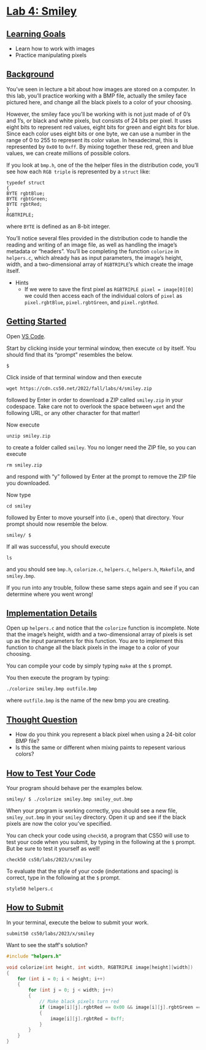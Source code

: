 # [Lab 4: Smiley](#lab-4-smiley)

## [Learning Goals](#learning-goals)

- Learn how to work with images
- Practice manipulating pixels

## [Background](#background)

You’ve seen in lecture a bit about how images are stored on a computer.
In this lab, you’ll practice working with a BMP file, actually the
smiley face pictured here, and change all the black pixels to a color of
your choosing.

However, the smiley face you’ll be working with is not just made of of
0’s and 1’s, or black and white pixels, but consists of 24 bits per
pixel. It uses eight bits to represent red values, eight bits for green
and eight bits for blue. Since each color uses eight bits or one byte,
we can use a number in the range of 0 to 255 to represent its color
value. In hexadecimal, this is represented by `0x00` to `0xff`. By
mixing together these red, green and blue values, we can create millions
of possible colors.

If you look at `bmp.h`, one of the the helper files in the distribution
code, you’ll see how each `RGB triple` is represented by a `struct`
like:

``` highlight
typedef struct
{
BYTE rgbtBlue;
BYTE rgbtGreen;
BYTE rgbtRed;
}
RGBTRIPLE;
```

where `BYTE` is defined as an 8-bit integer.

You’ll notice several files provided in the distribution code to handle
the reading and writing of an image file, as well as handling the
image’s metadata or “headers”. You’ll be completing the function
`colorize` in `helpers.c`, which already has as input parameters, the
image’s height, width, and a two-dimensional array of `RGBTRIPLE`’s
which create the image itself.

- Hints
  - If we were to save the first pixel as
    `RGBTRIPLE pixel = image[0][0]` we could then access each of the
    individual colors of `pixel` as `pixel.rgbtBlue`, `pixel.rgbtGreen`,
    and `pixel.rgbtRed`.

## [Getting Started](#getting-started)

Open [VS Code](https://cs50.dev/).

Start by clicking inside your terminal window, then execute `cd` by
itself. You should find that its “prompt” resembles the below.

``` highlight
$
```

Click inside of that terminal window and then execute

``` highlight
wget https://cdn.cs50.net/2022/fall/labs/4/smiley.zip
```

followed by Enter in order to download a ZIP called `smiley.zip` in your
codespace. Take care not to overlook the space between `wget` and the
following URL, or any other character for that matter!

Now execute

``` highlight
unzip smiley.zip
```

to create a folder called `smiley`. You no longer need the ZIP file, so
you can execute

``` highlight
rm smiley.zip
```

and respond with “y” followed by Enter at the prompt to remove the ZIP
file you downloaded.

Now type

``` highlight
cd smiley
```

followed by Enter to move yourself into (i.e., open) that directory.
Your prompt should now resemble the below.

``` highlight
smiley/ $
```

If all was successful, you should execute

``` highlight
ls
```

and you should see `bmp.h`, `colorize.c`, `helpers.c`, `helpers.h`,
`Makefile`, and `smiley.bmp`.

If you run into any trouble, follow these same steps again and see if
you can determine where you went wrong!

## [Implementation Details](#implementation-details)

Open up `helpers.c` and notice that the `colorize` function is
incomplete. Note that the image’s height, width and a two-dimensional
array of pixels is set up as the input parameters for this function. You
are to implement this function to change all the black pixels in the
image to a color of your choosing.

You can compile your code by simply typing `make` at the `$` prompt.

You then execute the program by typing:

``` highlight
./colorize smiley.bmp outfile.bmp
```

where `outfile.bmp` is the name of the new bmp you are creating.

## [Thought Question](#thought-question)

- How do you think you represent a black pixel when using a 24-bit color
  BMP file?
- Is this the same or different when mixing paints to repesent various
  colors?

## [How to Test Your Code](#how-to-test-your-code)

Your program should behave per the examples below.

``` highlight
smiley/ $ ./colorize smiley.bmp smiley_out.bmp
```

When your program is working correctly, you should see a new file,
`smiley_out.bmp` in your `smiley` directory. Open it up and see if the
black pixels are now the color you’ve specified.

You can check your code using `check50`, a program that CS50 will use to
test your code when you submit, by typing in the following at the `$`
prompt. But be sure to test it yourself as well!

``` highlight
check50 cs50/labs/2023/x/smiley
```

To evaluate that the style of your code (indentations and spacing) is
correct, type in the following at the `$` prompt.

``` highlight
style50 helpers.c
```

## [How to Submit](#how-to-submit)

In your terminal, execute the below to submit your work.

``` highlight
submit50 cs50/labs/2023/x/smiley
```

Want to see the staff's solution?

``` c
#include "helpers.h"

void colorize(int height, int width, RGBTRIPLE image[height][width])
{
    for (int i = 0; i < height; i++)
    {
        for (int j = 0; j < width; j++)
        {
            // Make black pixels turn red
            if (image[i][j].rgbtRed == 0x00 && image[i][j].rgbtGreen == 0x00 && image[i][j].rgbtBlue == 0x00)
            {
                image[i][j].rgbtRed = 0xff;
            }
        }
    }
}
```
